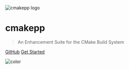 <!-- _coverpage.md -->

![cmakepp logo](https://cdn.statically.io/gh/AnotherFoxGuy/cmakepp/master/logo.png "cmakepp logo")

# cmakepp

> An Enhancement Suite for the CMake Build System 

[GitHub](https://github.com/AnotherFoxGuy/cmakepp)
[Get Started](#A-CMake-Enhancement-Suite)

![color](#3F3F3F)
 
